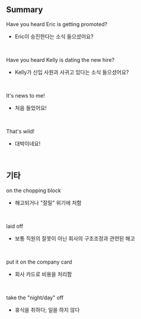 ## Summary

Have you heard Eric is getting promoted?
- Eric이 승진한다는 소식 들으셨어요?

<br>

Have you heard Kelly is dating the new hire?
- Kelly가 신입 사원과 사귀고 있다는 소식 들으셨어요?

<br>

It's news to me!
- 처음 들었어요!

<br>

That's wild!
- 대박이네요!

<br>

## 기타

on the chopping block
- 해고되거나 "잘릴" 위기에 처함

<br>

laid off
- 보통 직원의 잘못이 아닌 회사의 구조조정과 관련된 해고

<br>

put it on the company card
- 회사 카드로 비용을 처리함

<br>

take the "night/day" off
- 휴식을 취하다; 일을 하지 않다
